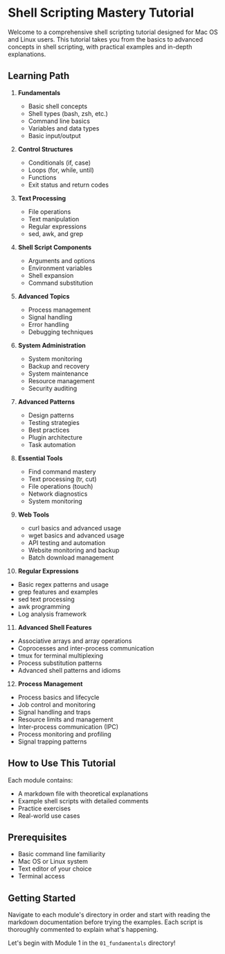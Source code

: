 # Shell Scripting Mastery Tutorial

Welcome to a comprehensive shell scripting tutorial designed for Mac OS and Linux users. This tutorial takes you from the basics to advanced concepts in shell scripting, with practical examples and in-depth explanations.

## Learning Path

1. **Fundamentals**
   - Basic shell concepts
   - Shell types (bash, zsh, etc.)
   - Command line basics
   - Variables and data types
   - Basic input/output

2. **Control Structures**
   - Conditionals (if, case)
   - Loops (for, while, until)
   - Functions
   - Exit status and return codes

3. **Text Processing**
   - File operations
   - Text manipulation
   - Regular expressions
   - sed, awk, and grep

4. **Shell Script Components**
   - Arguments and options
   - Environment variables
   - Shell expansion
   - Command substitution

5. **Advanced Topics**
   - Process management
   - Signal handling
   - Error handling
   - Debugging techniques

6. **System Administration**
   - System monitoring
   - Backup and recovery
   - System maintenance
   - Resource management
   - Security auditing

7. **Advanced Patterns**
   - Design patterns
   - Testing strategies
   - Best practices
   - Plugin architecture
   - Task automation

8. **Essential Tools**
   - Find command mastery
   - Text processing (tr, cut)
   - File operations (touch)
   - Network diagnostics
   - System monitoring

9. **Web Tools**
   - curl basics and advanced usage
   - wget basics and advanced usage
   - API testing and automation
   - Website monitoring and backup
   - Batch download management

10. **Regular Expressions**
   - Basic regex patterns and usage
   - grep features and examples
   - sed text processing
   - awk programming
   - Log analysis framework

11. **Advanced Shell Features**
   - Associative arrays and array operations
   - Coprocesses and inter-process communication
   - tmux for terminal multiplexing
   - Process substitution patterns
   - Advanced shell patterns and idioms

12. **Process Management**
   - Process basics and lifecycle
   - Job control and monitoring
   - Signal handling and traps
   - Resource limits and management
   - Inter-process communication (IPC)
   - Process monitoring and profiling
   - Signal trapping patterns

## How to Use This Tutorial

Each module contains:
- A markdown file with theoretical explanations
- Example shell scripts with detailed comments
- Practice exercises
- Real-world use cases

## Prerequisites

- Basic command line familiarity
- Mac OS or Linux system
- Text editor of your choice
- Terminal access

## Getting Started

Navigate to each module's directory in order and start with reading the markdown documentation before trying the examples. Each script is thoroughly commented to explain what's happening.

Let's begin with Module 1 in the `01_fundamentals` directory!
